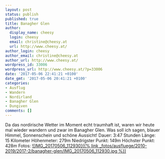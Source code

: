 ```yaml
---
layout: post
status: publish
published: true
title: Banagher Glen
author:
  display_name: cheesy
  login: cheesy
  email: christine@cheesy.at
  url: http://www.cheesy.at/
author_login: cheesy
author_email: christine@cheesy.at
author_url: http://www.cheesy.at/
wordpress_id: 33006
wordpress_url: http://www.cheesy.at/?p=33006
date: '2017-05-06 22:41:21 +0100'
date_gmt: '2017-05-06 20:41:21 +0100'
categories:
- Ausflug
- Wandern
- Nordirland
- Banagher Glen
- Dungiven
comments: []
---
```

Da das nordirische Wetter im Moment echt traumhaft ist, waren wir heute mal wieder wandern und zwar im Banagher Glen. Was soll ich sagen, blauer Himmel, Sonnenschein und schöne Aussicht!
Dauer: 3:47 Stunden
Länge: 15 Kilometer
Höhenmeter: 279m
Niedrigster Punkt: 149m
Höchster Punkt: 428m
Fotos:
[![IMG_20170506_112930]({% link _fotos/ausfluege/2010-2019/2017-2/banagher-glen/IMG_20170506_112930.jpg %})](http://www.cheesy.at/fotos/ausfluege/banagher-glen/)
